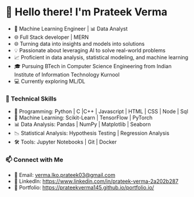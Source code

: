 # 👋 Hello there! I'm Prateek Verma

- 🤖 Machine Learning Engineer | 📊 Data Analyst
- 🌐 Full Stack developer | MERN
- 🌐 Turning data into insights and models into solutions
- 💡 Passionate about leveraging AI to solve real-world problems
- 📈 Proficient in data analysis, statistical modeling, and machine learning
- 🎓 Pursuing BTech in Computer Science Engineering from Indian Institute of Information Technology Kurnool
- 💻 Currently exploring ML/DL
### 💼 Technical Skills
 
- 🐍 Programming: Python | C |C++ | Javascript | HTML | CSS | Node | Sql
- 🤖 Machine Learning: Scikit-Learn | TensorFlow | PyTorch
- 📊 Data Analysis: Pandas | NumPy | Matplotlib | Seaborn
- 📉 Statistical Analysis: Hypothesis Testing | Regression Analysis
- 🛠️ Tools: Jupyter Notebooks | Git | Docker

### 📫 Connect with Me

- 📧 Email: verma.lko.prateek03@gmail.com
- 📌 LinkedIn: https://www.linkedin.com/in/prateek-verma-2a202b287
- 📌 Portfolio: https://prateekverma145.github.io/portfolio.io/

